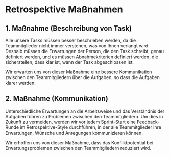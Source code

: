 # Retrospektive Maßnahmen 

## 1. Maßnahme (Beschreibung von Task)

Alle unsere Tasks müssen besser beschrieben werden, da die Teammitglieder nicht immer verstehen, was von Ihnen verlangt wird. Deshalb müssen die Erwartungen der Person, die den Task schreibt, genau definiert werden, und es müssen Abnahmekriterien definiert werden, die sicherstellen, dass klar ist, wann der Task abgeschlossen ist.

Wir erwarten uns von dieser Maßnahme eine bessere Kommunikation zwischen den Teammitgliedern über die Aufgaben, so dass die Aufgaben klarer werden.

## 2. Maßnahme (Kommunikation)

Unterschiedliche Erwartungen an die Arbeitsweise und das Verständnis der Aufgaben führen zu Problemen zwischen den Teammitgliedern. Um dies in Zukunft zu vermeiden, werden wir vor jedem Sprint-Start eine Feedback-Runde im Retrospektive-Style durchführen, in der alle Teammitglieder ihre Erwartungen, Wünsche und Anregungen kommunizieren können.

Wir erhoffen uns von dieser Maßnahme, dass das Konfliktpotential bei Erwartungsproblemen zwischen den Teammitgliedern reduziert wird.